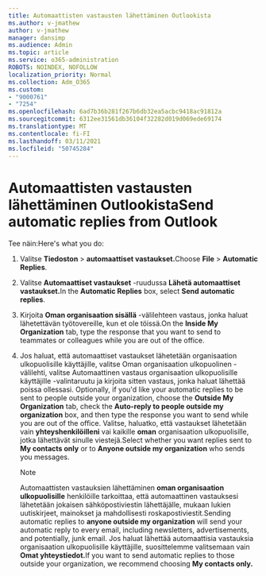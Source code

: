 ```yaml
---
title: Automaattisten vastausten lähettäminen Outlookista
ms.author: v-jmathew
author: v-jmathew
manager: dansimp
ms.audience: Admin
ms.topic: article
ms.service: o365-administration
ROBOTS: NOINDEX, NOFOLLOW
localization_priority: Normal
ms.collection: Adm_O365
ms.custom:
- "9000761"
- "7254"
ms.openlocfilehash: 6ad7b36b281f267b6db32ea5acbc9418ac91812a
ms.sourcegitcommit: 6312ee31561db36104f32282d019d069ede69174
ms.translationtype: MT
ms.contentlocale: fi-FI
ms.lasthandoff: 03/11/2021
ms.locfileid: "50745284"
---
```

# <a name="send-automatic-replies-from-outlook"></a><span data-ttu-id="3b97c-102">Automaattisten vastausten lähettäminen Outlookista</span><span class="sxs-lookup"><span data-stu-id="3b97c-102">Send automatic replies from Outlook</span></span>

<span data-ttu-id="3b97c-103">Tee näin:</span><span class="sxs-lookup"><span data-stu-id="3b97c-103">Here's what you do:</span></span>

1. <span data-ttu-id="3b97c-104">Valitse **Tiedoston**  >  **automaattiset vastaukset.**</span><span class="sxs-lookup"><span data-stu-id="3b97c-104">Choose **File** > **Automatic Replies**.</span></span>
2. <span data-ttu-id="3b97c-105">Valitse **Automaattiset vastaukset** -ruudussa **Lähetä automaattiset vastaukset.**</span><span class="sxs-lookup"><span data-stu-id="3b97c-105">In the **Automatic Replies** box, select **Send automatic replies**.</span></span>
3. <span data-ttu-id="3b97c-106">Kirjoita **Oman organisaation sisällä** -välilehteen vastaus, jonka haluat lähetettävän työtovereille, kun et ole töissä.</span><span class="sxs-lookup"><span data-stu-id="3b97c-106">On the **Inside My Organization** tab, type the response that you want to send to teammates or colleagues while you are out of the office.</span></span>
4. <span data-ttu-id="3b97c-107">Jos haluat, että automaattiset vastaukset lähetetään organisaation ulkopuolisille käyttäjille,  valitse Oman organisaation ulkopuolinen -välilehti, valitse Automaattinen vastaus organisaation ulkopuolisille käyttäjille -valintaruutu ja kirjoita sitten vastaus, jonka haluat lähettää poissa ollessasi. </span><span class="sxs-lookup"><span data-stu-id="3b97c-107">Optionally, if you'd like your automatic replies to be sent to people outside your organization, choose the **Outside My Organization** tab, check the **Auto-reply to people outside my organization** box, and then type the response you want to send while you are out of the office.</span></span> <span data-ttu-id="3b97c-108">Valitse, haluatko, että vastaukset lähetetään vain **yhteyshenkilöilleni** vai kaikille **oman** organisaation ulkopuolisille, jotka lähettävät sinulle viestejä.</span><span class="sxs-lookup"><span data-stu-id="3b97c-108">Select whether you want replies sent to **My contacts only** or to **Anyone outside my organization** who sends you messages.</span></span>

    > [!NOTE]
    > <span data-ttu-id="3b97c-109">Automaattisten vastauksien lähettäminen **oman organisaation ulkopuolisille** henkilöille tarkoittaa, että automaattinen vastauksesi lähetetään jokaisen sähköpostiviestin lähettäjälle, mukaan lukien uutiskirjeet, mainokset ja mahdollisesti roskapostiviestit.</span><span class="sxs-lookup"><span data-stu-id="3b97c-109">Sending automatic replies to **anyone outside my organization** will send your automatic reply to every email, including newsletters, advertisements, and potentially, junk email.</span></span> <span data-ttu-id="3b97c-110">Jos haluat lähettää automaattisia vastauksia organisaation ulkopuolisille käyttäjille, suosittelemme valitsemaan vain **Omat yhteystiedot.**</span><span class="sxs-lookup"><span data-stu-id="3b97c-110">If you want to send automatic replies to those outside your organization, we recommend choosing **My contacts only.**</span></span>
